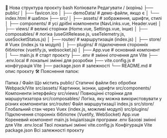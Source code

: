 📂 Нова структура проєкту
bash
Копіювати
Редагувати
/ (корінь)
├── public/
│   ├── favicon.ico
│   ├── demoData/            # демо-файли, якщо є
│   └── index.html           # шаблон
├── src/
│   ├── assets/              # зображення, шрифти, стилі
│   ├── components/          # усі дрібні компоненти (NavLinks.vue, Header.vue)
│   ├── views/               # великі сторінки (Home.vue, Settings.vue, інше)
│   ├── composables/         # логіка (useGitRelease.js, useTelemetry.js, useSocketStatus.js)
│   ├── router/              # маршрутизація (index.js)
│   ├── store/               # Vuex (index.js та модулі)
│   ├── plugins/             # підключення сторонніх бібліотек (vuetify.js, websocket.js)
│   ├── App.vue              # основний компонент
│   └── main.js              # старт проєкту
├── .env                     # змінні оточення для Vite
├── .env.local               # локальні змінні для розробки
├── vite.config.js           # конфігурація Vite
├── package.json             # залежності
└── README.md                # опис проєкту
🛠 Пояснення папок:

Папка / Файл	Що містить
public/	Статичні файли без обробки Webpack/Vite
src/assets/	Картинки, іконки, шрифти
src/components/	Компоненти інтерфейсу
src/views/	Повноцінні сторінки для маршрутизатора
src/composables/	Логіка, яку можна використовувати у різних компонентах
src/router/	Файл маршрутизації index.js
src/store/	Глобальний стан через Vuex (index.js, можливі модулі)
src/plugins/	Підключення сторонніх бібліотек (Vuetify, WebSocket)
App.vue	Кореневий компонент
main.js	Ініціалізація програми
.env	Базові змінні для Vite
.env.local	Твої локальні змінні
vite.config.js	Конфігурація Vite
package.json	Всі залежності проєкту
